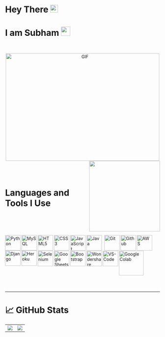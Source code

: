 # **Hey There** <img src="https://media.giphy.com/media/hvRJCLFzcasrR4ia7z/giphy.gif" width="25px">
# **I am Subham** <img src="https://emojis.slackmojis.com/emojis/images/1531849430/4246/blob-sunglasses.gif?1531849430" width="30"/>
<br>
<p align="center"> <img alt="GIF" src="https://user-images.githubusercontent.com/72430628/160745933-e9956d51-c2bb-4a31-ba00-b0e85a4724c7.gif" width="500" height="350/">
 <img align='right' src="https://media.giphy.com/media/M9gbBd9nbDrOTu1Mqx/giphy.gif"  width="230"/>
</p>
<br><br>

# **Languages and Tools I Use**
<br><br><br><br>
<a href="https://www.python.org" rel="noreferrer">
 <img align="left" alt="Python" width="50px" src="https://www.svgrepo.com/show/354238/python.svg">
</a>
<a href="https://www.mysql.com/" rel="noreferrer">
 <img align="left" alt="MySQL" width="50px" src="https://cdn.jsdelivr.net/gh/devicons/devicon/icons/mysql/mysql-original.svg">
</a>
<a href="https://en.wikipedia.org/wiki/HTML5" rel="noreferrer">
 <img align="left" alt="HTML5" width="50px" src="https://cdn.jsdelivr.net/gh/devicons/devicon/icons/html5/html5-original.svg">
</a>
<a href="https://en.wikipedia.org/wiki/CSS" rel="noreferrer">
 <img align="left" alt="CSS3" width="50px" src="https://cdn.jsdelivr.net/gh/devicons/devicon/icons/css3/css3-original.svg">
</a>
<a href="https://en.wikipedia.org/wiki/JavaScript#:~:text=JavaScript%20is%20a%20high%2Dlevel,functional%2C%20and%20imperative%20programming%20styles." rel="noreferrer">
 <img align="left" alt="JavaScript" width="50px" src="https://cdn.jsdelivr.net/gh/devicons/devicon/icons/javascript/javascript-original.svg">
</a>
<a href="https://www.java.com/en/" rel="noreferrer">
 <img align="left" alt="Java" width="50px" src="https://www.svgrepo.com/show/184143/java.svg" style="padding-right:5px;">
</a>
<a href="https://git-scm.com/" rel="noreferrer">
 <img align="left" alt="Git" width="50px" src="https://www.svgrepo.com/show/353778/git.svg">
</a>
<a href="https://github.com" rel="noreferrer">
 <img  align='left' alt="Github" width="50px" src="https://www.svgrepo.com/show/343674/github.svg">
</a>
<a href="https://aws.amazon.com/" rel="noreferrer">
 <img align="left" alt="AWS" width="50px" src="https://www.svgrepo.com/show/353443/aws.svg">
</a>
<a href="https://www.djangoproject.com/" rel="noreferrer">
 <img align="left" alt="Django" width="50px" src="https://www.svgrepo.com/show/373554/django.svg">
</a>
<a href="https://www.heroku.com/" rel="noreferrer">
 <img align="left" alt="Heroku" width="50px" src="https://www.svgrepo.com/show/303683/heroku-logo.svg"><br><br><br>
</a>
<a href="https://www.selenium.dev/" rel="noreferrer">
 <img align="left" alt="Selenium" width="50px" src="https://www.svgrepo.com/show/354321/selenium.svg">
</a>
<a href="https://sheets.google.com/" rel="noreferrer">
 <img align="left" alt="Google Sheets" width="50px" src="https://www.svgrepo.com/show/223056/sheets-sheet.svg">
</a>
<a href="https://getbootstrap.com/" rel="noreferrer">
 <img align="left" alt="Bootstrap" width="50px" src="https://www.svgrepo.com/show/353498/bootstrap.svg">
</a>
<a href="https://filmora.wondershare.com/" rel="noreferrer">
 <img align="left" alt="Wondershare Filmora" width="50px" src="https://neveragain.allstatics.com/2019/assets/icon/logo/filmora-square.svg">
</a>
<a href="https://code.visualstudio.com/" rel="noreferrer">
 <img align="left" alt="VS-Code" width="50px" src="https://www.svgrepo.com/show/354522/visual-studio-code.svg">
</a>
<a href="https://colab.research.google.com/" rel="noreferrer">
 <img align="left" alt="Google Colab" width="80px" src="https://upload.wikimedia.org/wikipedia/commons/thumb/d/d0/Google_Colaboratory_SVG_Logo.svg/800px-Google_Colaboratory_SVG_Logo.svg.png?20210821072942"><br><br><br>
</a>
<br><br><br><br>
<hr>

# &#x1f4c8; **GitHub Stats**
<table align='center' height="98%">
  <tr>
    <td>
       <img src="https://github-readme-stats.vercel.app/api?username=subham2728&show_icons=true&theme=gotham&count_private=true" />
       </a>
    </td>
     <td>
      <img src="https://github-readme-stats.vercel.app/api/top-langs/?username=subham2728&theme=gotham&show_icons=true">
      </a>
     </td>
  </tr>
</table>
<hr>

# **Random Dev Joke** <img src="https://user-images.githubusercontent.com/72430628/160804711-e506b230-1b6b-4dd5-a13c-09c56a40bc2e.gif" width="30px"/>
<table align='center'>
  <tr>
    <td>
      <img src="https://readme-jokes.vercel.app/api?hideBorder&qColor=%232aa789&aColor=%2398d0cd&bgColor=%230c1014" alt="Jokes Card" /></p>
    </td>
  </tr>
<hr>
</table>
<hr>
